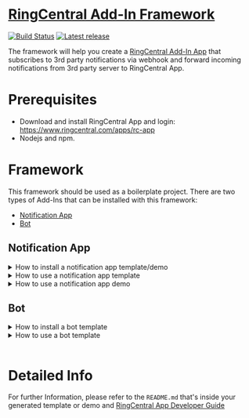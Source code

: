 # [RingCentral Add-In Framework](https://github.com/ringcentral/ringcentral-add-in-framework-js)

[![Build Status](https://github.com/ringcentral/ringcentral-add-in-framework-js/actions/workflows/release.yaml/badge.svg)](https://github.com/ringcentral/ringcentral-add-in-framework-js/actions)
[![Latest release](https://img.shields.io/github/v/release/ringcentral/ringcentral-add-in-framework-js)](https://github.com/ringcentral/ringcentral-add-in-framework-js/releases)


The framework will help you create a [RingCentral Add-In App](https://developers.ringcentral.com/guide/team-messaging/add-ins) that subscribes to 3rd party notifications via webhook and forward incoming notifications from 3rd party server to RingCentral App.

# Prerequisites

- Download and install RingCentral App and login: https://www.ringcentral.com/apps/rc-app
- Nodejs and npm.

# Framework

This framework should be used as a boilerplate project. There are two types of Add-Ins that can be installed with this framework:
- [Notification App](#notification-app)
- [Bot](#bot)

## Notification App

<details>
  <summary>How to install a notification app template/demo</summary>

### Install Notification App Template

This framework contains several app template variations due to the fact that different 3rd party platforms have different designs on their APIs. Before starting the installation, please:
1. Go to 3rd party platform and register a new app there. For most platforms who have OAuth flow implementation, there will be `ClientId` and `ClientSecret` generated for your app.
2. If 3rd party platform uses `OAuth`, please check if it uses `accessToken` + `refreshToken` OR just `accessToken`.
3. If 3rd party platform uses `OAuth`, please find their API endpoints for authorization and access token exchange.
   
Then install a `app-template` with following commands:

```bash
npx create-rc-add-in app
```

We also have simple `app-demo` that are based on the template and they'll be up and running with a few steps to configure. Demos can be installed with:

```bash
npx create-rc-add-in app-demo
```
</details>

<details>
  <summary>How to use a notification app template</summary>

### Use Notification App Template

To work with a plain `app-template`, we want to fill in our business logic in handlers which are for:
- Authorization (authorize Add-In server with user's 3rd party platform account)
- Subscription (create event subscription on 3rd party platform)
- Notification (receive and format data from 3rd party platform when subscribed events happen)

### Coding

Please follow the steps inside the handlers. For example, authorization handler in `template` looks like:

```javascript
// Step.1: Get user info from 3rd party API call
const userInfoResponse = { id: "id", email: "email", name: "name"}   // [REPLACE] this line with actual call
const userId = userInfoResponse.id; // [REPLACE] this line with user id from actual response
// Find if it's existing user in our database
let user = await User.findByPk(userId);
// Step.2: If user doesn't exist, we want to create a new one
if (!user) {
    user = await User.create({
        id: userId,
        accessToken: accessToken,
        refreshToken: refreshToken,
        tokenExpiredAt: expires,
        email: userInfoResponse.email, // [REPLACE] this with actual user email in response, [DELETE] this line if user info doesn't contain email
        name: userInfoResponse.name, // [REPLACE] this with actual user name in response, [DELETE] this line if user info doesn't contain name
    });
}
```

Focus on `[REPLACE]` and `[DELETE]` tags. If we want to integrate Asana, then it'd be:

```javascript
// Step1: Get user info from 3rd party API call
const client = Asana.Client.create().useAccessToken(accessToken); // create Asana client object
const userInfo = await client.users.me();   // call Asana to get user info
const userId = userInfo.gid; // get user id
// Find if it's existing user in our database
let user = await User.findByPk(userId);
// Step2: If user doesn't exist, we want to create a new one
if (!user) {
    await User.create({
        id: userId,
        accessToken: accessToken,
        refreshToken: refreshToken,
        tokenExpiredAt: expires
    });
}
```

</details>

<details>
  <summary>How to use a notification app demo</summary>

### Use Notification App Demo

It's a lot easier than using a `template`, and `demos` are essentially `templates` with platform-dependent logic written to implement simple functionality. Therefore a few cli commands would make it up and run.

At the moment, we have `demos` for `Github`, `Asana` and `Gitlab`.

</details>

## Bot
<details>
  <summary>How to install a bot template</summary>

### Install Bot Template

To install a `bot-template`, use:

```bash
npx create-rc-add-in bot
```
</details>

<details>
  <summary>How to use a bot template</summary>

### Quick Try
A `bot-template` would be up-and-running without any extra code. Here's how:

1. run `npm i` and then `npm run ngrok`. We'll get `https://xxxxxx.ngrok.io` as our server address.
2. Create a Bot Add-In on developer.ringcentral.com, and go to app settings. (Additional Info on creating a bot: https://developers.ringcentral.com/guide/team-messaging/bots/walkthrough)
   1. OAuth Redirect URI: `https://xxxxxx.ngrok.io/bot/oauth`
   2. App Permissions: Read Messages, Read Accounts, Team Messaging, Webhook Subscriptions, Edit Messages
   3. Outbound Webhook URL: `https://xxxxxx.ngrok.io/interactive-messages`
   4. Note down `SharedSecret`
3. We'll also get `ClientId` and `ClientSecret` for the app after created. Let's then fill in `.env` file with:

```bash
RINGCENTRAL_CHATBOT_SERVER=https://xxxxxxx.ngrok.io

RINGCENTRAL_CHATBOT_CLIENT_ID={ClientId}

RINGCENTRAL_CHATBOT_CLIENT_SECRET={ClientSecret}

RINGCENTRAL_SERVER=https://platform.devtest.ringcentral.com

RINGCENTRAL_CHATBOT_EXPRESS_PORT=6066

RINGCENTRAL_CHATBOT_DATABASE_CONNECTION_URI=sqlite://./db.sqlite

# Credentials for admin actions
RINGCENTRAL_CHATBOT_ADMIN_USERNAME=admin
RINGCENTRAL_CHATBOT_ADMIN_PASSWORD=password

# RingCentral Add-In App interactive message shared secret
RINGCENTRAL_SHARED_SECRET={SharedSecret}
```

4. Open another terminal and run `npm run start`
5. On developer portal, go to your bot app's `Bot` tab and do `Add To RingCentral`
6. Go to `https://app.devtest.ringcentral.com` to test it with direct message or @{yourBotName} in a team conversation with command `hello` and `card`

### Development

New bot command, in `src/handlers/botHandler.js`, add a new `case`:

```javascript
case 'new command':
    // send text
    const myText = '';
    await bot.sendMessage(group.id, { text: myText });
    // Or, send adaptive card. Here we use adaptive card template package, please refer to the use of it in the template
    // https://adaptivecards.io/designer/ is a great tool to design your card
    const card = {};
    await bot.sendAdaptiveCard(group.id, card);
```

</details>

<br>

# Detailed Info

For further Information, please refer to the `README.md` that's inside your generated template or demo and [RingCentral App Developer Guide](https://developers.ringcentral.com/guide/applications)
